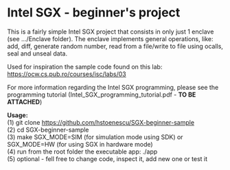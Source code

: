 # Intel SGX - beginner's project

This is a fairly simple Intel SGX project that consists in only just 1 enclave (see .../Enclave folder).
The enclave implements general operations, like: add, diff, generate random number, read from a file/write to file using ocalls, seal and unseal data.

Used for inspiration the sample code found on this lab: https://ocw.cs.pub.ro/courses/isc/labs/03

For more information regarding the Intel SGX programming, please see the programming tutorial (Intel\_SGX\_programming\_tutorial.pdf - **TO BE ATTACHED**)

**Usage:**  
(1) git clone https://github.com/hstoenescu/SGX-beginner-sample  
(2) cd SGX-beginner-sample  
(3) make SGX\_MODE=SIM (for simulation mode using SDK) or SGX\_MODE=HW (for using SGX in hardware mode)  
(4) run from the root folder the executable app: ./app  
(5) optional - fell free to change code, inspect it, add new one or test it  
